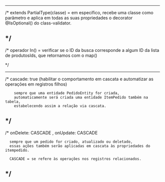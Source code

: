   ---------------
  /*
    extends PartialType(classe) = em específico, recebe uma classe como parâmetro e aplica em todas as suas propriedades o decorator @IsOptional() do class-validator. 
    
    
  */ 
  ---------------
  /*
    operador In() = verificar se o ID da busca corresponde a algum ID da lista de produtosIds, que retornamos com o map()
    
  */  
  
  ---------------
  /* 
        cascade: true (habilitar o comportamento em cascata e automatizar as operações em registros filhos)

        sempre que uma entidade PedidoEntity for criada,
        automaticamente será criada uma entidade ItemPedido também na tabela,
        estabelecendo assim a relação via cascata. 
  */
 ---------------
  /* 
      onDelete: CASCADE , onUpdate: CASCADE
     
      sempre que um pedido for criado, atualizado ou deletado,
      essas ações também serão aplicadas em cascata às propriedades do itempedido.

      CASCADE = se refere às operações nos registros relacionados.
  */
 ---------------